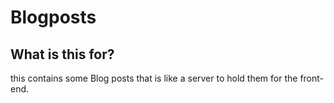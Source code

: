 # Blogposts

## What is this for? 
this contains some Blog posts that is like a server to hold them for the front-end. 

